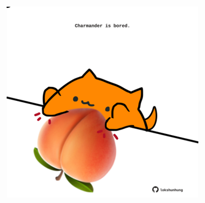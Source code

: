 <!-- built at 22/09/2025, 14:00:30 UTC -->
<p align="center">
  <img width="500" height="500" src="./ReadmeImage.svg">
</p>
